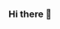 ### Hi there 👋

<!--
**yeahsun1/yeahsun1** is a ✨ _special_ ✨ repository because its `README.md` (this file) appears on your GitHub profile.

Here are some ideas to get you started:
- 💻 아직 배울게 많은 주니어 웹 프론트엔드 엔지니어입니다 ...
- 🎨 UI/UX 디자인에 관심이 많습니다 ...
- 😎 나만의 일을 찾기 위해 열심히 노력중입니다 ...
- 🤔 I’m looking for help with ...
- 💬 Ask me about ...
- 📫 How to reach me: ...
- 😄 Pronouns: ...
- ⚡ Fun fact: ...
-->
